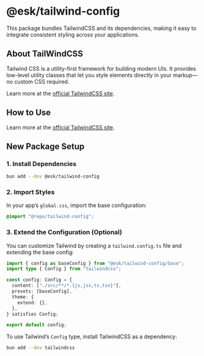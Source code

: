 # @esk/tailwind-config

This package bundles TailwindCSS and its dependencies, making it easy to integrate consistent styling across your applications.

## About TailWindCSS

Tailwind CSS is a utility-first framework for building modern UIs. It provides low-level utility classes that let you style elements directly in your markup—no custom CSS required.

Learn more at the [official TailwindCSS site](https://tailwindcss.com).

## How to Use

Learn more at the [official TailwindCSS site](https://tailwindcss.com).

## New Package Setup

### 1. Install Dependencies

```bash title="Terminal"
bun add --dev @esk/tailwind-config
```

### 2. Import Styles

In your app’s `global.css`, import the base configuration:

```css title="global.css"
@import "@repo/tailwind-config";
```

### 3. Extend the Configuration (Optional)

You can customize Tailwind by creating a `tailwind.config.ts` file and extending the base config:

```typescript title="tailwind.config.ts"
import { config as baseConfig } from "@esk/tailwind-config/base";
import type { Config } from "tailwindcss";

const config: Config = {
  content: ["./src/**/*.{js,jsx,ts,tsx}"],
  presets: [baseConfig],
  theme: {
    extend: {},
  },
} satisfies Config;

export default config;
```

To use Tailwind’s `Config` type, install TailwindCSS as a dependency:

```bash title="Terminal"
bun add --dev tailwindcss
```
